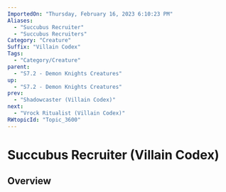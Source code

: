 ```yaml
---
ImportedOn: "Thursday, February 16, 2023 6:10:23 PM"
Aliases:
  - "Succubus Recruiter"
  - "Succubus Recruiters"
Category: "Creature"
Suffix: "Villain Codex"
Tags:
  - "Category/Creature"
parent:
  - "S7.2 - Demon Knights Creatures"
up:
  - "S7.2 - Demon Knights Creatures"
prev:
  - "Shadowcaster (Villain Codex)"
next:
  - "Vrock Ritualist (Villain Codex)"
RWtopicId: "Topic_3600"
---
```

# Succubus Recruiter (Villain Codex)
## Overview
